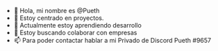 - 👋 Hola, mi nombre es @Pueth
- 👀 Estoy centrado en proyectos.
- 🌱 Actualmente estoy aprendiendo desarrollo
- 💞️ Estoy buscando colaborar con empresas
- 📫 Para poder contactar hablar a mi Privado de Discord Pueth #9657

<!---
Pueth/Pueth is a ✨ special ✨ repository because its `README.md` (this file) appears on your GitHub profile.
You can click the Preview link to take a look at your changes.
--->
